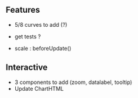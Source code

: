 ## Features

- 5/8 curves to add (?)
- get tests ?

- scale : beforeUpdate()

## Interactive

- 3 components to add (zoom, datalabel, tooltip)
- Update ChartHTML